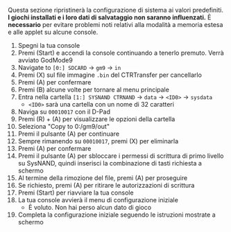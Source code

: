 Questa sezione ripristinerà la configurazione di sistema ai valori predefiniti. **I giochi installati e i loro dati di salvataggio non saranno influenzati.** È **necessario** per evitare problemi noti relativi alla modalità a memoria estesa e alle applet su alcune console.

1. Spegni la tua console
2. Premi (Start) e accendi la console continuando a tenerlo premuto. Verrà avviato GodMode9
3. Navigate to `[0:] SDCARD` -> `gm9` -> `in`
4. Premi (X) sul file immagine `.bin` del CTRTransfer per cancellarlo
5. Premi (A) per confermare
6. Premi (B) alcune volte per tornare al menu principale
7. Entra nella cartella `[1:] SYSNAND CTRNAND` -> `data` -> `<ID0>` -> `sysdata`
   - `<ID0>` sarà una cartella con un nome di 32 caratteri
8. Naviga su `00010017` con il D-Pad
9. Premi (R) + (A) per visualizzare le opzioni della cartella
10. Seleziona "Copy to 0:/gm9/out"
11. Premi il pulsante (A) per continuare
12. Sempre rimanendo su `00010017`, premi (X) per eliminarla
13. Premi (A) per confermare
14. Premi il pulsante (A) per sbloccare i permessi di scrittura di primo livello su SysNAND, quindi inserisci la combinazione di tasti richiesta a schermo
15. Al termine della rimozione del file, premi (A) per proseguire
16. Se richiesto, premi (A) per ritirare le autorizzazioni di scrittura
17. Premi (Start) per riavviare la tua console
18. La tua console avvierà il menu di configurazione iniziale
    - È voluto. Non hai perso alcun dato di gioco
19. Completa la configurazione iniziale seguendo le istruzioni mostrate a schermo
